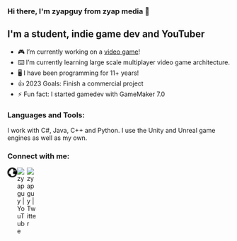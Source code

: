 ### Hi there, I'm zyapguy from zyap media 👋

## I'm a student, indie game dev and YouTuber
- 🎮 I’m currently working on a [video game][website]!
- ⌨️ I’m currently learning large scale multiplayer video game architecture.
- 🖥️ I have been programming for 11+ years!
- 👍 2023 Goals: Finish a commercial project
- ⚡ Fun fact: I started gamedev with GameMaker 7.0

### Languages and Tools:

I work with C#, Java, C++ and Python. I use the Unity and Unreal game engines as well as my own.

### Connect with me:

[<img align="left" alt="zyapguy" width="22px" src="https://raw.githubusercontent.com/iconic/open-iconic/master/svg/globe.svg" />][website]
[<img align="left" alt="zyapguy | YouTube" width="22px" src="https://cdn.jsdelivr.net/npm/simple-icons@v3/icons/youtube.svg" />][youtube]
[<img align="left" alt="zyapguy | Twitter" width="22px" src="https://cdn.jsdelivr.net/npm/simple-icons@v3/icons/twitter.svg" />][twitter]

[website]: https://www.playgenerations.com
[twitter]: https://twitter.com/zyapguy
[youtube]: https://www.youtube.com/channel/UCc4IizbM0q_JySK3XUY0Drw

